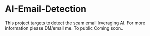 # AI-Email-Detection
This project targets to detect the scam email leveraging AI. 
For more information please DM/email me.
To public Coming soon..
